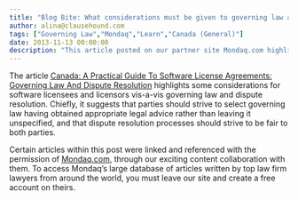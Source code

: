 ```yaml
---
title: "Blog Bite: What considerations must be given to governing law and dispute resolution for software licensing agreements?"
author: alina@clausehound.com
tags: ["Governing Law","Mondaq","Learn","Canada (General)"]
date: 2013-11-13 00:00:00
description: "This article posted on our partner site Mondaq.com highlights some considerations for software licensees and licensors vis-a-vis governing law and dispute resolution."
---
```


The article [Canada: A Practical Guide To Software License Agreements: Governing Law And Dispute Resolution](http://www.mondaq.com/canada/x/274590/Licensing+Syndication/A+Practical+Guide+to+Software+License+Agreements+Governing+Law+and+Dispute+Resolution) highlights some considerations for software licensees and licensors vis-a-vis governing law and dispute resolution. Chiefly, it suggests that parties should strive to select governing law having obtained appropriate legal advice rather than leaving it unspecified, and that dispute resolution processes should strive to be fair to both parties.

Certain articles within this post were linked and referenced with the permission of [Mondaq.com](https://www.mondaq.com/?clear=true), through our exciting content collaboration with them.  To access Mondaq’s large database of articles written by top law firm lawyers from around the world, you must leave our site and create a free account on theirs.
